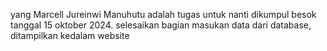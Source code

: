 yang Marcell Jureinwi Manuhutu adalah tugas untuk nanti dikumpul besok tanggal 15 oktober 2024.
selesaikan bagian masukan data dari database, ditampilkan kedalam website
